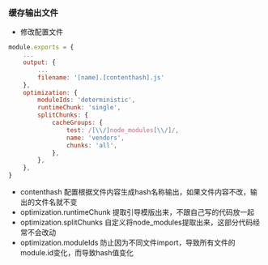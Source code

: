 ### 缓存输出文件
- 修改配置文件
```javascript
module.exports = {
    ...
    output: {
        ...
        filename: '[name].[contenthash].js'
    },
    optimization: {
        moduleIds: 'deterministic',
        runtimeChunk: 'single',
        splitChunks: {
            cacheGroups: {
                test: /[\\/]node_modules[\\/]/,
                name: 'vendors',
                chunks: 'all',
            },
        },
    },
}
```
- contenthash 
  配置根据文件内容生成hash名称输出，如果文件内容不改，输出的文件名就不变
- optimization.runtimeChunk
  提取引导模版出来，不跟自己写的代码放一起
- optimization.splitChunks
  自定义将node_modules提取出来，这部分代码经常不会改动
- optimization.moduleIds
  防止因为不同文件import，导致所有文件的module.id变化，而导致hash值变化